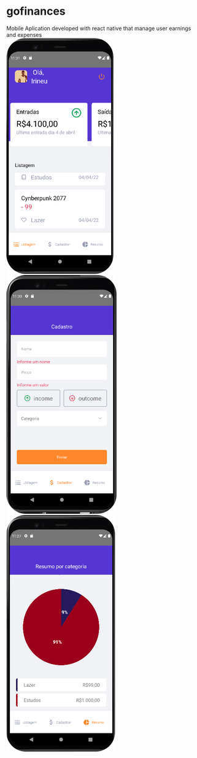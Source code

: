 # gofinances
Mobile Aplication developed with react native that manage user earnings and expenses <br>
![Alt text](https://github.com/vinigam/gofinances/blob/main/img/01.png)
![Alt text](https://github.com/vinigam/gofinances/blob/main/img/02.png)
![Alt text](https://github.com/vinigam/gofinances/blob/main/img/03.png)
